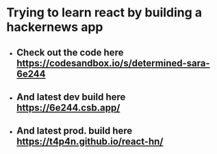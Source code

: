 # Trying to learn react by building a hackernews app

- ## Check out the code here https://codesandbox.io/s/determined-sara-6e244
- ## And latest dev build here https://6e244.csb.app/
- ## And latest prod. build here https://t4p4n.github.io/react-hn/
